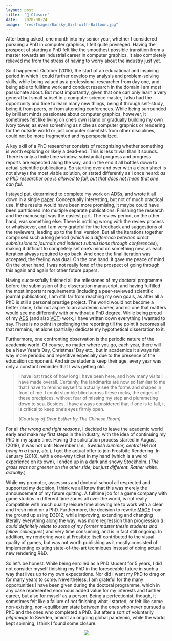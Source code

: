 ```yaml
---
layout: post
title:  "🎈 Closure"
date:   2020-08-24
image:  "res/Images/Bansky_Girl-with-Balloon.jpg"
---
```


After being asked, one month into my senior year, whether I considered pursuing a PhD in computer graphics, I felt quite privileged. Having the prospect of starting a PhD felt like the smoothest possible transition from a master towards an industrial career in computer graphics. It also completely relieved me from the stress of having to worry about the industry just yet.

So it happened. October (2015), the start of an educational and inspiring period in which I could further develop my analysis and problem-solving skills, while being valued as a professional researcher from day one, and being able to fulltime work and conduct research in the domain I am most passionate about. But most importantly, given that one can only learn a very general but small subset in a computer science master, I also had the opportunity and time to learn many new things, being it through self-study, being it from peers, or from attending conferences. While being surrounded by brilliant minds passionate about computer graphics, however, it sometimes felt like living on one’s own island or gradually building my own ivory tower, as even something as niche as computer graphics or rendering for the outside world or just computer scientists from other disciplines, could not be more fragmented and hyperspecialized.

A key skill of a PhD researcher consists of recognizing whether something is worth exploring or likely a dead-end. This is less trivial than it sounds. There is only a finite time window, substantial progress and progress reports are expected along the way, and in the end it all bottles down to actual scientific publications. So starting over and over with a clean sheet is not always the most viable solution, or stated differently as I once heard: *as a PhD researcher one is allowed to fail, but that does not mean that one can fail*.

I stayed put, determined to complete my work on ADSs, and wrote it all down in a single [paper](https://matt77hias.github.io/res/Publications/Moulin2018-1/Publication.html). Conceptually interesting, but not of much practical use. If the results would have been more promising, it maybe could have been partitioned into multiple separate publications. Finishing the research and the manuscript was the easiest part. The review period, on the other hand, was something else. There is nothing wrong with the review process or whatsoever, and I am very grateful for the feedback and suggestions of the reviewers, leading up to the final version. But all the iterations together comprised such a long period (*which is a difference between direct submissions to journals and indirect submissions through conferences*), making it difficult to completely set one’s mind on something new, as each iteration always required to go back. And once the final iteration was accepted, the feeling was dual. On the one hand, it gave me peace of mind. On the other hand, I was not really fond of the prospect of going through this again and again for other future papers.

Having successfully finished all the milestones of my doctoral programme before the submission of the dissertation manuscript, and having fulfilled the most important requirements (including a peer-reviewed scientific journal publication), I am still far from reaching my own goals, as after all a PhD is still a personal prestige project. The world would not become a better place, I did not aspire to an academic career, and no one that matters would see me differently with or without a PhD degree. While being proud of my [ADS](https://matt77hias.github.io/res/Publications/Moulin2018-1/Publication.html) (and also [VCT](https://matt77hias.github.io/res/Publications/Moulin2019-1/Publication.html)) work, I have written down everything I wanted to say. There is no point in prolonging the reporting till the point it becomes all that remains, let alone (partially) dedicate my hypothetical dissertation to it.

Furthermore, one confronting observation is the periodic nature of the academic world. Of course, no matter where you go, each year, there will be a New Year's Day, Christmas’ Day etc., but in academics it always felt way more periodic and repetitive especially due to the presence of the education component. And since students keep their age, every year was only a constant reminder that I was getting old.

> I have lost track of how long I have been here, and how many visits I have made overall. Certainly, the landmarks are now so familiar to me that I have to remind myself to actually see the forms and shapes in front of me. I could stumble blind across these rocks, the edges of these precipices, without fear of missing my step and plummeting down to sea. Besides, I have always considered that if one is to fall, it is critical to keep one’s eyes firmly open.
>
> *(Courtesy of Dear Esther by The Chinese Room)*

For all *the wrong and right reasons*, I decided to leave the academic world early and make my first steps in the industry, with the idea of continuing my PhD in my spare time. Having the solicitation process started in August (2018), it was not until November (*i.e., Swedish summer, central HR not being in a hurry, etc.*), I got the actual offer to join Frostbite Rendering. In January (2018), with a one-way ticket in my hand (which is a weird experience on its own), I ended up in a dark and snowy Stockholm. (*The grass was not greener on the other side, but just different. Rather white, actually.*)

While my promotor, assessors and doctoral school all respected and supported my decision, I think we all knew that this was merely the announcement of my future quitting. A fulltime job for a game company with game studios in different time zones all over the world, is not really compatible with much quality leisure time allowing me to work with a clear and fresh mind on a PhD. Furthermore, the decision to rewrite [MAGE](https://github.com/matt77hias/MAGE) from the ground up using D3D12, while improving, extending and changing literally everything along the way, was more regression than progression (*I could definitely relate to some of my former master thesis students and fellow colleagues*) and very time consuming, and is in fact still ongoing. In addition, my rendering work at Frostbite itself contributed to the visual quality of games, but was not worth publishing as it mostly consisted of implementing existing state-of-the-art techniques instead of doing actual new rendering R&D.

So let’s be honest. While being enrolled as a PhD student for 5 years, I did not consider myself finishing my PhD in the foreseeable future in such a way that lives up to my own expectations. Nor did I want my PhD to drag on for many years to come. Nevertheless, I am grateful for the many opportunities I have been given during the doctoral programme, which in any case represented enormous added value for my interests and further career, but also for myself as a person. Being a perfectionist, though, it sometimes felt like a failure of not finishing what I started, or felt like some non-existing, non-equilibrium state between the ones who never pursued a PhD and the ones who completed a PhD. But after a sort of voluntarily *pilgrimage* to Sweden, amidst an ongoing global pandemic, while the world kept spinning, I think I found some closure.

<div align="center"><img src="{{site.baseurl}}/res/Images/Bansky_Girl-with-Balloon.jpg"></div>
